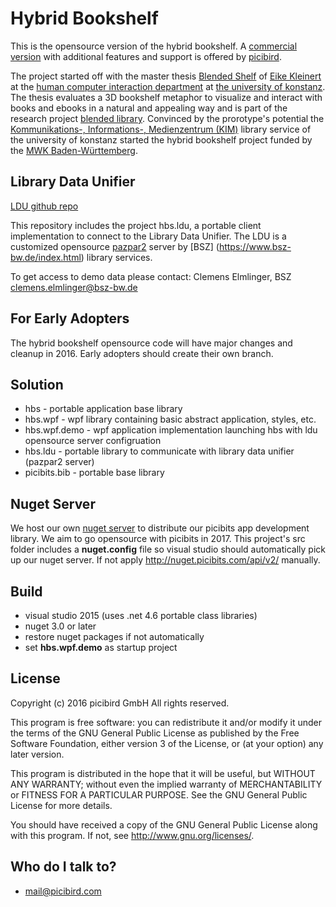 # Hybrid Bookshelf #

This is the opensource version of the hybrid bookshelf. A [commercial version](http://www.hybridbookshelf.de/#welcome) with additional features and support is offered by [picibird](http://www.picibird.com "picibird"). 

The project started off with the master thesis [Blended Shelf](http://zenodo.org/record/17947#.V0QpQZGLRaQ) of [Eike Kleinert](http://www.eikekleiner.de/) at the [human computer interaction department](http://hci.uni-konstanz.de/) at [the university of konstanz](https://www.uni-konstanz.de/). The thesis evaluates a 3D bookshelf metaphor to visualize and interact with books and ebooks in a natural and appealing way and is part of the research project [blended library](http://hci.uni-konstanz.de/index.php?a=research&b=projects&c=8609071). Convinced by the prorotype's potential the [Kommunikations-, Informations-, Medienzentrum (KIM)](https://www.kim.uni-konstanz.de/) library service of the university of konstanz started the hybrid bookshelf project funded by the [MWK Baden-Württemberg](https://mwk.baden-wuerttemberg.de/de/ministerium/).     

## Library Data Unifier ##

[LDU github repo](https://github.com/BSZBW/ldu)


This repository includes the project hbs.ldu, a portable client implementation to connect to the Library Data Unifier. 
The LDU is a customized opensource [pazpar2](http://www.indexdata.com/pazpar2) server by [BSZ] (https://www.bsz-bw.de/index.html) library services.

To get access to demo data please contact:
Clemens Elmlinger, BSZ
clemens.elmlinger@bsz-bw.de

## For Early Adopters ##

The hybrid bookshelf opensource code will have major changes and cleanup in 2016. Early adopters should create their own branch.

## Solution ##

* hbs - portable application base library
* hbs.wpf - wpf library containing basic abstract application, styles, etc.
* hbs.wpf.demo - wpf application implementation launching hbs with ldu opensource server configruation
* hbs.ldu - portable library to communicate with library data unifier (pazpar2 server)
* picibits.bib - portable base library

## Nuget Server

We host our own [nuget server](http://nuget.picibits.com/api/v2/) to distribute our picibits app development library. We aim to go opensource with picibits in 2017. This project's src folder includes a **nuget.config** file so visual studio should automatically pick up our nuget server. If not apply http://nuget.picibits.com/api/v2/ manually.

## Build ##

* visual studio 2015 (uses .net 4.6 portable class libraries)
* nuget 3.0 or later
* restore nuget packages if not automatically
* set **hbs.wpf.demo** as startup project

## License ##

Copyright (c) 2016 picibird GmbH
All rights reserved.

This program is free software: you can redistribute it and/or modify
it under the terms of the GNU General Public License as published by
the Free Software Foundation, either version 3 of the License, or
(at your option) any later version.

This program is distributed in the hope that it will be useful,
but WITHOUT ANY WARRANTY; without even the implied warranty of
MERCHANTABILITY or FITNESS FOR A PARTICULAR PURPOSE.  See the
GNU General Public License for more details.

You should have received a copy of the GNU General Public License
along with this program.  If not, see <http://www.gnu.org/licenses/>.

## Who do I talk to? ##

* mail@picibird.com
